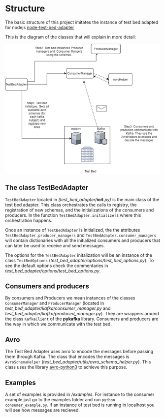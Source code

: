 # Structure

The basic structure of this project imitates the instance of test bed adapted for nodejs  [node-test-bed-adapter](https://github.com/DRIVER-EU/node-test-bed-adapter)

This is the diagram of the classes that will explain in more detail:


![test bed](test_bed_adapter_diagram.png)

## The class TestBedAdapter

``TestBedAdapter`` located in  _(test_bed_adapter/__init__.py)_ is the main class of the test bed adapter.
This class orchestrates the calls to registry, the registration of new schemas, and the initializations
of the consumers and producers. In the function ``TestBedAdapter.initialize`` is where this orchestration happens.

Once an instance of ``TestBedAdapter`` is initialized, the the attributes ``TestBedAdapter.producer_managers`` 
and ``TestBedAdapter.consumer_managers`` will contain dictionaries with all the initialized consumers and 
producers that can later be used to receive and send messages.

The options for the ``TestBedAdapter`` initalization will be an instance of the class ``TestBedOptions`` (_test_bed_adapter/options/test_bed_options.py_). To see the default options check the commentaries
in _test_bed_adapter/options/test_bed_options.py_.

## Consumers and producers
By consumers and Producers we mean instances of the classes ``ConsumerManager`` and ``ProducerManager`` 
(located in _test_bed_adapter/kafka/consumer_manager.py_ and _test_bed_adapter/kafka/produced_manager.py_).
They are wrappers around the class ``KafkaClient`` of the __pykafka__ library. Consumers and producers are the way in which we communicate with the test bed.

## Avro
The Test Bed Adapter uses avro to encode the messages before passing them through Kafka. The class that encodes the messages 
is ``AvroSchemaHelper`` (_test_bed_adapter/utils/avro_schema_helper.py_). This class uses the library [avro-python3](https://pypi.org/project/avro-python3/) to achieve this purpose.

## Examples
A set of examples is provided in _/examples_. For instance to the consumer example just go to the examples folder and run ``python consumer_example.py``. If an instance of test bed is running
in localhost you will see how messages are recieved.
